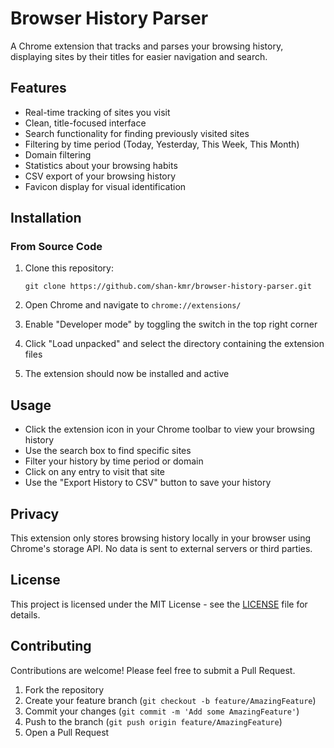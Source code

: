 # Browser History Parser

A Chrome extension that tracks and parses your browsing history, displaying sites by their titles for easier navigation and search.

## Features

- Real-time tracking of sites you visit
- Clean, title-focused interface
- Search functionality for finding previously visited sites
- Filtering by time period (Today, Yesterday, This Week, This Month)
- Domain filtering
- Statistics about your browsing habits
- CSV export of your browsing history
- Favicon display for visual identification

## Installation

### From Source Code

1. Clone this repository:
   ```
   git clone https://github.com/shan-kmr/browser-history-parser.git
   ```

2. Open Chrome and navigate to `chrome://extensions/`

3. Enable "Developer mode" by toggling the switch in the top right corner

4. Click "Load unpacked" and select the directory containing the extension files

5. The extension should now be installed and active

## Usage

- Click the extension icon in your Chrome toolbar to view your browsing history
- Use the search box to find specific sites
- Filter your history by time period or domain
- Click on any entry to visit that site
- Use the "Export History to CSV" button to save your history

## Privacy

This extension only stores browsing history locally in your browser using Chrome's storage API. No data is sent to external servers or third parties.

## License

This project is licensed under the MIT License - see the [LICENSE](LICENSE) file for details.

## Contributing

Contributions are welcome! Please feel free to submit a Pull Request.

1. Fork the repository
2. Create your feature branch (`git checkout -b feature/AmazingFeature`)
3. Commit your changes (`git commit -m 'Add some AmazingFeature'`)
4. Push to the branch (`git push origin feature/AmazingFeature`)
5. Open a Pull Request 